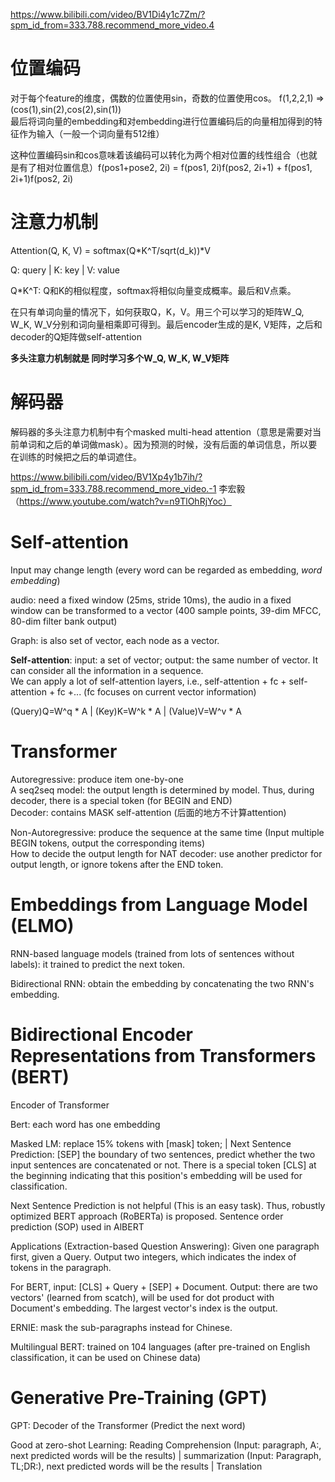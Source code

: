 https://www.bilibili.com/video/BV1Di4y1c7Zm/?spm_id_from=333.788.recommend_more_video.4

# 位置编码

对于每个feature的维度，偶数的位置使用sin，奇数的位置使用cos。 f(1,2,2,1) => (cos(1),sin(2),cos(2),sin(1))  
最后将词向量的embedding和对embedding进行位置编码后的向量相加得到的特征作为输入（一般一个词向量有512维）

这种位置编码sin和cos意味着该编码可以转化为两个相对位置的线性组合（也就是有了相对位置信息）f(pos1+pose2, 2i) = f(pos1, 2i)f(pos2, 2i+1) + f(pos1, 2i+1)f(pos2, 2i)

# 注意力机制

Attention(Q, K, V) = softmax(Q\*K^T/sqrt(d_k))\*V  

Q: query |  K: key  | V: value    

Q\*K^T: Q和K的相似程度，softmax将相似向量变成概率。最后和V点乘。

在只有单词向量的情况下，如何获取Q，K，V。用三个可以学习的矩阵W_Q, W_K, W_V分别和词向量相乘即可得到。最后encoder生成的是K, V矩阵，之后和decoder的Q矩阵做self-attention

**多头注意力机制就是 同时学习多个W_Q, W_K, W_V矩阵**

# 解码器

解码器的多头注意力机制中有个masked multi-head attention（意思是需要对当前单词和之后的单词做mask）。因为预测的时候，没有后面的单词信息，所以要在训练的时候把之后的单词遮住。



https://www.bilibili.com/video/BV1Xp4y1b7ih/?spm_id_from=333.788.recommend_more_video.-1
李宏毅 （https://www.youtube.com/watch?v=n9TlOhRjYoc）
# Self-attention

Input may change length (every word can be regarded as embedding, *word embedding*)

audio: need a fixed window (25ms, stride 10ms), the audio in a fixed window can be transformed to a vector (400 sample points, 39-dim MFCC, 80-dim filter bank output)

Graph: is also set of vector, each node as a vector.

**Self-attention**: input: a set of vector; output: the same number of vector. It can consider all the information in a sequence.   
We can apply a lot of self-attention layers, i.e., self-attention + fc + self-attention + fc +... (fc focuses on current vector information)


(Query)Q=W^q \* A  |  (Key)K=W^k \* A  |   (Value)V=W^v \* A  

# Transformer

Autoregressive: produce item one-by-one      
A seq2seq model: the output length is determined by model. Thus, during decoder, there is a special token (for BEGIN and END)    
Decoder: contains MASK self-attention (后面的地方不计算attention)

Non-Autoregressive: produce the sequence at the same time (Input multiple BEGIN tokens, output the corresponding items)    
How to decide the output length for NAT decoder: use another predictor for output length, or ignore tokens after the END token.



# Embeddings from Language Model (ELMO)
RNN-based language models (trained from lots of sentences without labels): it trained to predict the next token.

Bidirectional RNN: obtain the embedding by concatenating the two RNN's embedding.

# Bidirectional Encoder Representations from Transformers (BERT)

Encoder of Transformer

Bert: each word has one embedding

Masked LM: replace 15% tokens with [mask] token; | Next Sentence Prediction: [SEP] the boundary of two sentences, predict whether the two input sentences are concatenated or not. There is a special token [CLS] at the beginning indicating that this position's embedding will be used for classification.

Next Sentence Prediction is not helpful (This is an easy task). Thus, robustly optimized BERT approach (RoBERTa) is proposed. Sentence order prediction (SOP) used in AlBERT 

Applications (Extraction-based Question Answering): Given one paragraph first, given a Query. Output two integers, which indicates the index of tokens in the paragraph.   

For BERT, input: [CLS] + Query + [SEP] + Document. Output: there are two vectors' (learned from scatch), will be used for dot product with Document's embedding. The largest vector's index is the output.

ERNIE: mask the sub-paragraphs instead for Chinese.

Multilingual BERT: trained on 104 languages (after pre-trained on English classification, it can be used on Chinese data)

# Generative Pre-Training (GPT)

GPT: Decoder of the Transformer (Predict the next word)

Good at zero-shot Learning: Reading Comprehension (Input: paragraph, A:, next predicted words will be the results)  | summarization (Input: Paragraph, TL;DR:), next predicted words will be the results | Translation


